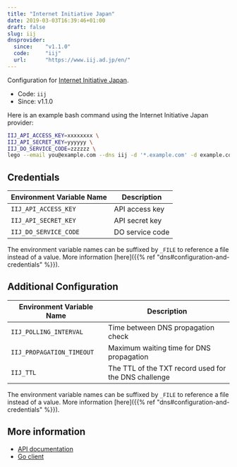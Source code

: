```yaml
---
title: "Internet Initiative Japan"
date: 2019-03-03T16:39:46+01:00
draft: false
slug: iij
dnsprovider:
  since:    "v1.1.0"
  code:     "iij"
  url:      "https://www.iij.ad.jp/en/"
---
```


<!-- THIS DOCUMENTATION IS AUTO-GENERATED. PLEASE DO NOT EDIT. -->
<!-- providers/dns/iij/iij.toml -->
<!-- THIS DOCUMENTATION IS AUTO-GENERATED. PLEASE DO NOT EDIT. -->


Configuration for [Internet Initiative Japan](https://www.iij.ad.jp/en/).


<!--more-->

- Code: `iij`
- Since: v1.1.0


Here is an example bash command using the Internet Initiative Japan provider:

```bash
IIJ_API_ACCESS_KEY=xxxxxxxx \
IIJ_API_SECRET_KEY=yyyyyy \
IIJ_DO_SERVICE_CODE=zzzzzz \
lego --email you@example.com --dns iij -d '*.example.com' -d example.com run
```




## Credentials

| Environment Variable Name | Description |
|-----------------------|-------------|
| `IIJ_API_ACCESS_KEY` | API access key |
| `IIJ_API_SECRET_KEY` | API secret key |
| `IIJ_DO_SERVICE_CODE` | DO service code |

The environment variable names can be suffixed by `_FILE` to reference a file instead of a value.
More information [here]({{% ref "dns#configuration-and-credentials" %}}).


## Additional Configuration

| Environment Variable Name | Description |
|--------------------------------|-------------|
| `IIJ_POLLING_INTERVAL` | Time between DNS propagation check |
| `IIJ_PROPAGATION_TIMEOUT` | Maximum waiting time for DNS propagation |
| `IIJ_TTL` | The TTL of the TXT record used for the DNS challenge |

The environment variable names can be suffixed by `_FILE` to reference a file instead of a value.
More information [here]({{% ref "dns#configuration-and-credentials" %}}).




## More information

- [API documentation](https://manual.iij.jp/p2/pubapi/)
- [Go client](https://github.com/iij/doapi)

<!-- THIS DOCUMENTATION IS AUTO-GENERATED. PLEASE DO NOT EDIT. -->
<!-- providers/dns/iij/iij.toml -->
<!-- THIS DOCUMENTATION IS AUTO-GENERATED. PLEASE DO NOT EDIT. -->

